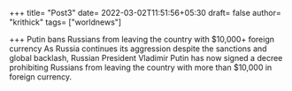 +++
title= "Post3"
date= 2022-03-02T11:51:56+05:30
draft= false
author= "krithick"
tags= ["worldnews"]

+++
Putin bans Russians from leaving the country with $10,000+ foreign currency
As Russia continues its aggression despite the sanctions and global backlash, Russian President Vladimir Putin has now signed a decree prohibiting Russians from leaving the country with more than $10,000 in foreign currency.

